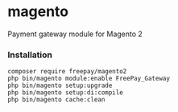 # magento
Payment gateway module for Magento 2

### Installation
```
composer require freepay/magento2
php bin/magento module:enable FreePay_Gateway
php bin/magento setup:upgrade
php bin/magento setup:di:compile
php bin/magento cache:clean
```
